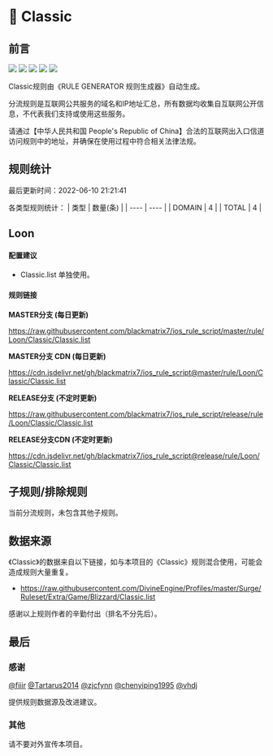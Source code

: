 # 🧸 Classic

## 前言

![](https://shields.io/badge/-移除重复规则-ff69b4) ![](https://shields.io/badge/-DOMAIN与DOMAIN--SUFFIX合并-green) ![](https://shields.io/badge/-DOMAIN--SUFFIX间合并-critical) ![](https://shields.io/badge/-DOMAIN--SUFFIX与DOMAIN--KEYWORD合并-blue) ![](https://shields.io/badge/-IP--CIDR(6)合并-blueviolet) 

Classic规则由《RULE GENERATOR 规则生成器》自动生成。

分流规则是互联网公共服务的域名和IP地址汇总，所有数据均收集自互联网公开信息，不代表我们支持或使用这些服务。

请通过【中华人民共和国 People's Republic of China】合法的互联网出入口信道访问规则中的地址，并确保在使用过程中符合相关法律法规。

## 规则统计

最后更新时间：2022-06-10 21:21:41

各类型规则统计：
| 类型 | 数量(条)  | 
| ---- | ----  |
| DOMAIN | 4  | 
| TOTAL | 4  | 


## Loon 

#### 配置建议
- Classic.list 单独使用。

#### 规则链接
**MASTER分支 (每日更新)**

https://raw.githubusercontent.com/blackmatrix7/ios_rule_script/master/rule/Loon/Classic/Classic.list

**MASTER分支 CDN (每日更新)**

https://cdn.jsdelivr.net/gh/blackmatrix7/ios_rule_script@master/rule/Loon/Classic/Classic.list

**RELEASE分支 (不定时更新)**

https://raw.githubusercontent.com/blackmatrix7/ios_rule_script/release/rule/Loon/Classic/Classic.list

**RELEASE分支CDN (不定时更新)**

https://cdn.jsdelivr.net/gh/blackmatrix7/ios_rule_script@release/rule/Loon/Classic/Classic.list

## 子规则/排除规则


当前分流规则，未包含其他子规则。

## 数据来源

《Classic》的数据来自以下链接，如与本项目的《Classic》规则混合使用，可能会造成规则大量重复。

- https://raw.githubusercontent.com/DivineEngine/Profiles/master/Surge/Ruleset/Extra/Game/Blizzard/Classic.list


感谢以上规则作者的辛勤付出（排名不分先后）。

## 最后

### 感谢

[@fiiir](https://github.com/fiiir) [@Tartarus2014](https://github.com/Tartarus2014) [@zjcfynn](https://github.com/zjcfynn) [@chenyiping1995](https://github.com/chenyiping1995) [@vhdj](https://github.com/vhdj)

提供规则数据源及改进建议。

### 其他

请不要对外宣传本项目。
